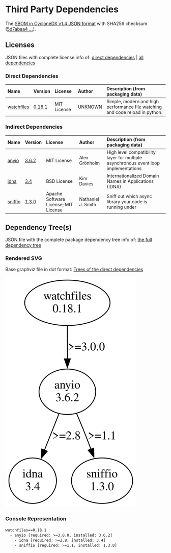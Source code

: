 # Third Party Dependencies

<!--[[[fill sbom_sha256()]]]-->
The [SBOM in CycloneDX v1.4 JSON format](https://git.sr.ht/~sthagen/sammen/blob/default/sbom.json) with SHA256 checksum ([5d7abaa4 ...](https://git.sr.ht/~sthagen/sammen/blob/default/sbom.json.sha256 "sha256:5d7abaa44d686adc468d1ace356833822fffcb56840e212d9b287315c550a4b7")).
<!--[[[end]]] (checksum: 5f528f9fbf66e8d94484c26bc7c9b1b4)-->
## Licenses 

JSON files with complete license info of: [direct dependencies](direct-dependency-licenses.json) | [all dependencies](all-dependency-licenses.json)

### Direct Dependencies

<!--[[[fill direct_dependencies_table()]]]-->
| Name                                                                | Version                                               | License     | Author  | Description (from packaging data)                                            |
|:--------------------------------------------------------------------|:------------------------------------------------------|:------------|:--------|:-----------------------------------------------------------------------------|
| [watchfiles](https://github.com/samuelcolvin/watchfiles/watchfiles) | [0.18.1](https://pypi.org/project/watchfiles/0.18.1/) | MIT License | UNKNOWN | Simple, modern and high performance file watching and code reload in python. |
<!--[[[end]]] (checksum: 2970dbc7c43b89a7b0109c7f795e2758)-->

### Indirect Dependencies

<!--[[[fill indirect_dependencies_table()]]]-->
| Name                                                               | Version                                          | License                              | Author             | Description (from packaging data)                                                   |
|:-------------------------------------------------------------------|:-------------------------------------------------|:-------------------------------------|:-------------------|:------------------------------------------------------------------------------------|
| [anyio](https://github.com/agronholm/anyio/blob/master/README.rst) | [3.6.2](https://pypi.org/project/anyio/3.6.2/)   | MIT License                          | Alex Grönholm      | High level compatibility layer for multiple asynchronous event loop implementations |
| [idna](https://github.com/kjd/idna/blob/master/README.rst)         | [3.4](https://pypi.org/project/idna/3.4/)        | BSD License                          | Kim Davies         | Internationalized Domain Names in Applications (IDNA)                               |
| [sniffio](https://github.com/python-trio/sniffio)                  | [1.3.0](https://pypi.org/project/sniffio/1.3.0/) | Apache Software License; MIT License | Nathaniel J. Smith | Sniff out which async library your code is running under                            |
<!--[[[end]]] (checksum: 2cce5985e6538f3e9bf7161bc99263d2)-->

## Dependency Tree(s)

JSON file with the complete package dependency tree info of: [the full dependency tree](package-dependency-tree.json)

### Rendered SVG

Base graphviz file in dot format: [Trees of the direct dependencies](package-dependency-tree.dot.txt)

<img src="./package-dependency-tree.svg" alt="Trees of the direct dependencies" title="Trees of the direct dependencies"/>

### Console Representation

<!--[[[fill dependency_tree_console_text()]]]-->
````console
watchfiles==0.18.1
  - anyio [required: >=3.0.0, installed: 3.6.2]
    - idna [required: >=2.8, installed: 3.4]
    - sniffio [required: >=1.1, installed: 1.3.0]
````
<!--[[[end]]] (checksum: f6d5438c75dac0921092408dedec3b8f)-->
